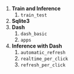 1. **Train and Inference**
    1. `train_test`
2. **Sqlite3**
3. **Dash**
    1. `dash_basic`
    2. `apps`
4. **Inference with Dash**
    1. `automatic_refresh`
    2. `realtime_per_click`
    3. `refresh_per_click`
